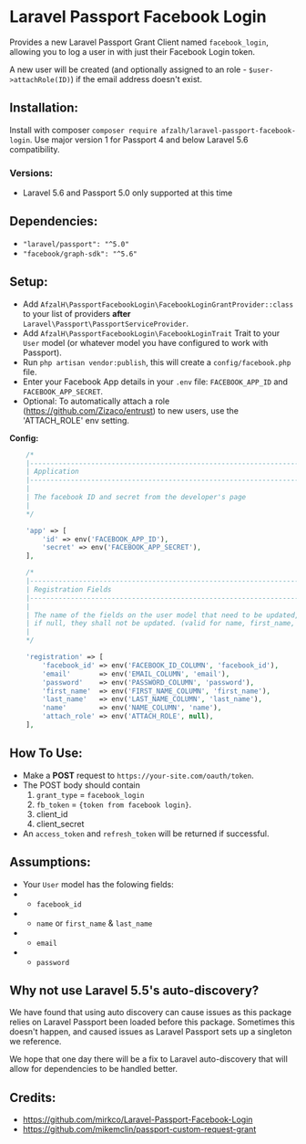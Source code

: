 # Laravel Passport Facebook Login
Provides a new Laravel Passport Grant Client named `facebook_login`, allowing you to log a user in with just their Facebook Login token.

A new user will be created (and optionally assigned to an role - `$user->attachRole(ID)`) if the email address doesn't exist.

## Installation:
Install with composer `composer require afzalh/laravel-passport-facebook-login`. Use major version 1 for Passport 4 and below Laravel 5.6 compatibility.

### Versions:
* Laravel 5.6 and Passport 5.0 only supported at this time

## Dependencies:
* `"laravel/passport": "^5.0"`
* `"facebook/graph-sdk": "^5.6"`

## Setup:
* Add `AfzalH\PassportFacebookLogin\FacebookLoginGrantProvider::class` to your list of providers **after** `Laravel\Passport\PassportServiceProvider`.
* Add `AfzalH\PassportFacebookLogin\FacebookLoginTrait` Trait to your `User` model (or whatever model you have configured to work with Passport).
* Run `php artisan vendor:publish`, this will create a `config/facebook.php` file.
* Enter your Facebook App details in your `.env` file: `FACEBOOK_APP_ID` and `FACEBOOK_APP_SECRET`.
* Optional: To automatically attach a role (https://github.com/Zizaco/entrust) to new users, use the 'ATTACH_ROLE' env setting.

**Config:**
```php
    /*
    |--------------------------------------------------------------------------
    | Application
    |--------------------------------------------------------------------------
    |
    | The facebook ID and secret from the developer's page
    |
    */

    'app' => [
        'id' => env('FACEBOOK_APP_ID'),
        'secret' => env('FACEBOOK_APP_SECRET'),
    ],

    /*
    |--------------------------------------------------------------------------
    | Registration Fields
    |--------------------------------------------------------------------------
    |
    | The name of the fields on the user model that need to be updated,
    | if null, they shall not be updated. (valid for name, first_name, last_name)
    |
    */

    'registration' => [
        'facebook_id' => env('FACEBOOK_ID_COLUMN', 'facebook_id'),
        'email'       => env('EMAIL_COLUMN', 'email'),
        'password'    => env('PASSWORD_COLUMN', 'password'),
        'first_name'  => env('FIRST_NAME_COLUMN', 'first_name'),
        'last_name'   => env('LAST_NAME_COLUMN', 'last_name'),
        'name'        => env('NAME_COLUMN', 'name'),
        'attach_role' => env('ATTACH_ROLE', null),
    ],
```

## How To Use:

* Make a **POST** request to `https://your-site.com/oauth/token`.
* The POST body should contain
    1. `grant_type` = `facebook_login`
    2. `fb_token` = `{token from facebook login}`.
    3. client_id
    4. client_secret
* An `access_token` and `refresh_token` will be returned if successful.

## Assumptions:
* Your `User` model has the folowing fields:
* * `facebook_id`
* * `name` or `first_name` & `last_name`
* * `email`
* * `password`

## Why not use Laravel 5.5's auto-discovery?

We have found that using auto discovery can cause issues as this package relies on Laravel Passport been loaded
before this package. Sometimes this doesn't happen, and caused issues as Laravel Passport sets up a singleton
we reference.

We hope that one day there will be a fix to Laravel auto-discovery that will allow for dependencies to be
handled better.

## Credits:
* https://github.com/mirkco/Laravel-Passport-Facebook-Login
* https://github.com/mikemclin/passport-custom-request-grant
